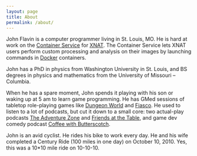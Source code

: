 ```yaml
---
layout: page
title: About
permalink: /about/
---
```


John Flavin is a computer programmer living in St. Louis, MO. He is hard at work on the [Container Service](https://github.com/nrgxnat/container-service) for [XNAT](https://xnat.org). The Container Service lets XNAT users perform custom processing and analysis on their images by launching commands in [Docker](https://www.docker.com/) containers.

John has a PhD in physics from Washington University in St. Louis, and BS degrees in physics and mathematics from the University of Missouri – Columbia.

When he has a spare moment, John spends it playing with his son or waking up at 5 am to learn game programming. He has GMed sessions of tabletop role-playing games like [Dungeon World](http://dungeon-world.com/) and [Fiasco](http://bullypulpitgames.com/games/fiasco/). He used to listen to a lot of podcasts, but cut it down to a small core: two actual-play podcasts [The Adventure Zone](http://theadventurezone.tumblr.com/) and [Friends at the Table](http://www.friendsatthetable.net/), and game dev comedy podcast [Coffee with Butterscotch](http://podcast.bscotch.net).

John is an avid cyclist. He rides his bike to work every day. He and his wife completed a Century Ride (100 miles in one day) on October 10, 2010. Yes, this was a 10*10 mile ride on 10-10-10.
